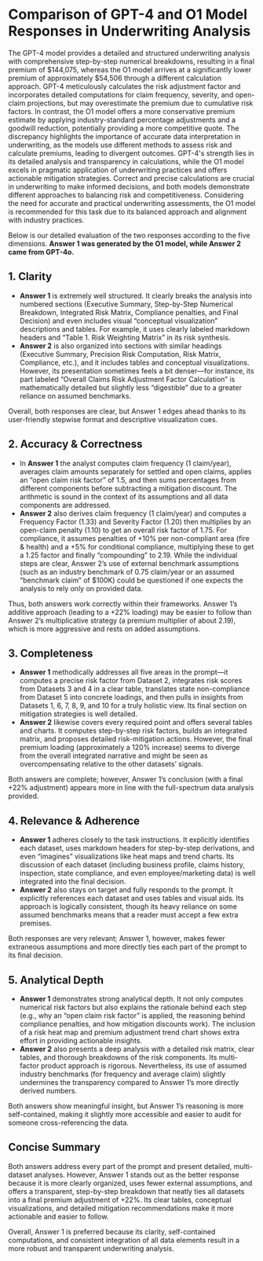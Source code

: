 # Comparison of GPT-4 and O1 Model Responses in Underwriting Analysis

The GPT-4 model provides a detailed and structured underwriting analysis with comprehensive step-by-step numerical breakdowns, resulting in a final premium of $144,075, whereas the O1 model arrives at a significantly lower premium of approximately $54,506 through a different calculation approach. GPT-4 meticulously calculates the risk adjustment factor and incorporates detailed computations for claim frequency, severity, and open-claim projections, but may overestimate the premium due to cumulative risk factors. In contrast, the O1 model offers a more conservative premium estimate by applying industry-standard percentage adjustments and a goodwill reduction, potentially providing a more competitive quote. The discrepancy highlights the importance of accurate data interpretation in underwriting, as the models use different methods to assess risk and calculate premiums, leading to divergent outcomes. GPT-4's strength lies in its detailed analysis and transparency in calculations, while the O1 model excels in pragmatic application of underwriting practices and offers actionable mitigation strategies. Correct and precise calculations are crucial in underwriting to make informed decisions, and both models demonstrate different approaches to balancing risk and competitiveness. Considering the need for accurate and practical underwriting assessments, the O1 model is recommended for this task due to its balanced approach and alignment with industry practices.

Below is our detailed evaluation of the two responses according to the five dimensions.
**Answer 1 was generated by the O1 model, while Answer 2 came from GPT-4o.**

## 1. Clarity

- **Answer 1** is extremely well structured. It clearly breaks the analysis into numbered sections (Executive Summary, Step-by-Step Numerical Breakdown, Integrated Risk Matrix, Compliance penalties, and Final Decision) and even includes visual “conceptual visualization” descriptions and tables. For example, it uses clearly labeled markdown headers and “Table 1. Risk Weighting Matrix” in its risk synthesis.
- **Answer 2** is also organized into sections with similar headings (Executive Summary, Precision Risk Computation, Risk Matrix, Compliance, etc.), and it includes tables and conceptual visualizations. However, its presentation sometimes feels a bit denser—for instance, its part labeled “Overall Claims Risk Adjustment Factor Calculation” is mathematically detailed but slightly less “digestible” due to a greater reliance on assumed benchmarks.

Overall, both responses are clear, but Answer 1 edges ahead thanks to its user-friendly stepwise format and descriptive visualization cues.

## 2. Accuracy & Correctness

- In **Answer 1** the analyst computes claim frequency (1 claim/year), averages claim amounts separately for settled and open claims, applies an “open claim risk factor” of 1.5, and then sums percentages from different components before subtracting a mitigation discount. The arithmetic is sound in the context of its assumptions and all data components are addressed.
- **Answer 2** also derives claim frequency (1 claim/year) and computes a Frequency Factor (1.33) and Severity Factor (1.20) then multiplies by an open-claim penalty (1.10) to get an overall risk factor of 1.75. For compliance, it assumes penalties of +10% per non-compliant area (fire & health) and a +5% for conditional compliance, multiplying these to get a 1.25 factor and finally “compounding” to 2.19. While the individual steps are clear, Answer 2’s use of external benchmark assumptions (such as an industry benchmark of 0.75 claim/year or an assumed “benchmark claim” of $100K) could be questioned if one expects the analysis to rely only on provided data.

Thus, both answers work correctly within their frameworks. Answer 1’s additive approach (leading to a +22% loading) may be easier to follow than Answer 2’s multiplicative strategy (a premium multiplier of about 2.19), which is more aggressive and rests on added assumptions.

## 3. Completeness

- **Answer 1** methodically addresses all five areas in the prompt—it computes a precise risk factor from Dataset 2, integrates risk scores from Datasets 3 and 4 in a clear table, translates state non-compliance from Dataset 5 into concrete loadings, and then pulls in insights from Datasets 1, 6, 7, 8, 9, and 10 for a truly holistic view. Its final section on mitigation strategies is well detailed.
- **Answer 2** likewise covers every required point and offers several tables and charts. It computes step-by-step risk factors, builds an integrated matrix, and proposes detailed risk-mitigation actions. However, the final premium loading (approximately a 120% increase) seems to diverge from the overall integrated narrative and might be seen as overcompensating relative to the other datasets’ signals.

Both answers are complete; however, Answer 1’s conclusion (with a final +22% adjustment) appears more in line with the full-spectrum data analysis provided.

## 4. Relevance & Adherence

- **Answer 1** adheres closely to the task instructions. It explicitly identifies each dataset, uses markdown headers for step-by-step derivations, and even “imagines” visualizations like heat maps and trend charts. Its discussion of each dataset (including business profile, claims history, inspection, state compliance, and even employee/marketing data) is well integrated into the final decision.
- **Answer 2** also stays on target and fully responds to the prompt. It explicitly references each dataset and uses tables and visual aids. Its approach is logically consistent, though its heavy reliance on some assumed benchmarks means that a reader must accept a few extra premises.

Both responses are very relevant; Answer 1, however, makes fewer extraneous assumptions and more directly ties each part of the prompt to its final decision.

## 5. Analytical Depth

- **Answer 1** demonstrates strong analytical depth. It not only computes numerical risk factors but also explains the rationale behind each step (e.g., why an “open claim risk factor” is applied, the reasoning behind compliance penalties, and how mitigation discounts work). The inclusion of a risk heat map and premium adjustment trend chart shows extra effort in providing actionable insights.
- **Answer 2** also presents a deep analysis with a detailed risk matrix, clear tables, and thorough breakdowns of the risk components. Its multi-factor product approach is rigorous. Nevertheless, its use of assumed industry benchmarks (for frequency and average claim) slightly undermines the transparency compared to Answer 1’s more directly derived numbers.

Both answers show meaningful insight, but Answer 1’s reasoning is more self-contained, making it slightly more accessible and easier to audit for someone cross-referencing the data.

## Concise Summary

Both answers address every part of the prompt and present detailed, multi-dataset analyses. However, Answer 1 stands out as the better response because it is more clearly organized, uses fewer external assumptions, and offers a transparent, step-by-step breakdown that neatly ties all datasets into a final premium adjustment of +22%. Its clear tables, conceptual visualizations, and detailed mitigation recommendations make it more actionable and easier to follow.

Overall, Answer 1 is preferred because its clarity, self-contained computations, and consistent integration of all data elements result in a more robust and transparent underwriting analysis.